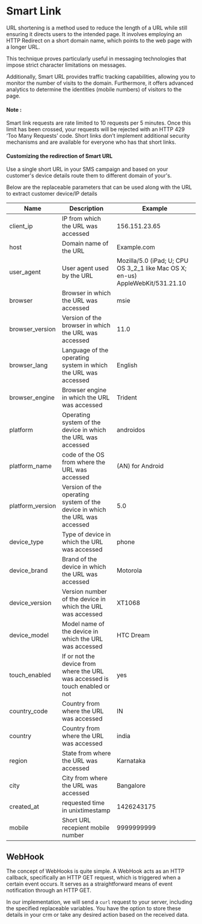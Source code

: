 # Smart Link

URL shortening is a method used to reduce the length of a URL while still ensuring it directs users to the intended page. It involves employing an HTTP Redirect on a short domain name, which points to the web page with a longer URL.

This technique proves particularly useful in messaging technologies that impose strict character limitations on messages.

Additionally, Smart URL provides traffic tracking capabilities, allowing you to monitor the number of visits to the domain. Furthermore, it offers advanced analytics to determine the identities (mobile numbers) of visitors to the page.

#### Note :

Smart link requests are rate limited to 10 requests per 5 minutes. Once this limit has been crossed, your requests will be rejected with an HTTP 429 ‘Too Many Requests’ code.
Short links don’t implement additional security mechanisms and are available for everyone who has that short links.

#### Customizing the redirection of Smart URL

Use a single short URL in your SMS campaign and based on your customer's device details route them to different domain of your's.

Below are the replaceable parameters that can be used along with the URL to extract customer device/IP details

|Name|Description|Example|
|--- |--- |--- |
|client_ip|IP from which the URL was accessed|156.151.23.65|
|host|Domain name of the URL|Example.com|
|user_agent|User agent used by the URL|Mozilla/5.0 (iPad; U; CPU OS 3_2_1 like Mac OS X; en-us) AppleWebKit/531.21.10|
|browser|Browser in which the URL was accessed|msie|
|browser_version|Version of the browser in which the URL was accessed|11.0|
|browser_lang|Language of the operating system in which the URL was accessed|English|
|browser_engine|Browser engine in which the URL was accessed|Trident|
|platform|Operating system of the device in which the URL was accessed|androidos|
|platform_name|code of the OS from where the URL was accessed|(AN) for Android|
|platform_version|Version of the operating system of the device in which the URL was accessed|5.0|
|device_type|Type of device in which the URL was accessed|phone|
|device_brand|Brand of the device in which the URL was accessed|Motorola|
|device_version|Version number of the device in which the URL was accessed|XT1068|
|device_model|Model name of the device in which the URL was accessed|HTC Dream|
|touch_enabled|If or not the device from where the URL was accessed is touch enabled or not|yes|
|country_code|Country from where the URL was accessed|IN|
|country|Country from where the URL was accessed|india|
|region|State from where the URL was accessed|Karnataka|
|city|City from where the URL was accessed|Bangalore|
|created_at|requested time in unixtimestamp|1426243175|
|mobile|Short URL recepient mobile number|9999999999|

## WebHook

The concept of WebHooks is quite simple. A WebHook acts as an HTTP callback, specifically an HTTP GET request, which is triggered when a certain event occurs. It serves as a straightforward means of event notification through an HTTP GET.

In our implementation, we will send a `curl` request to your server, including the specified replaceable variables. You have the option to store these details in your crm or take any desired action based on the received data.

